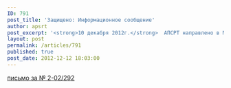 ```yaml
---
ID: 791
post_title: 'Защищено: Информационное сообщение'
author: apsrt
post_excerpt: '<strong>10 декабря 2012г.</strong>  АПСРТ направлено в Минтранс России письмо за №2-02/292 с обоснованиями и предложениями по  поправкам в действующее законодательство в части освобождения земель, занимаемых инфраструктурой внутренних водных путей, речными портами, от налога на землю.'
layout: post
permalink: /articles/791
published: true
post_date: 2012-12-12 18:03:00
---
```

<a href="http://www.apsrt.ru/docs/tixo1.doc"><span style="text-decoration:underline;">письмо за № 2-02/292</span></a>